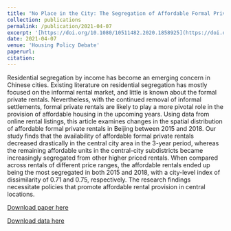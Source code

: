 ```yaml
---
title: "No Place in the City: The Segregation of Affordable Formal Private Rentals in Beijing"
collection: publications
permalink: /publication/2021-04-07
excerpt: '[https://doi.org/10.1080/10511482.2020.1858925](https://doi.org/10.1080/10511482.2020.1858925)'
date: 2021-04-07
venue: 'Housing Policy Debate'
paperurl: 
citation: 
---
```

Residential segregation by income has become an emerging concern in Chinese cities. Existing literature on residential segregation has mostly focused on the informal rental market, and little is known about the formal private rentals. Nevertheless, with the continued removal of informal settlements, formal private rentals are likely to play a more pivotal role in the provision of affordable housing in the upcoming years. Using data from online rental listings, this article examines changes in the spatial distribution of affordable formal private rentals in Beijing between 2015 and 2018. Our study finds that the availability of affordable formal private rentals decreased drastically in the central city area in the 3-year period, whereas the remaining affordable units in the central-city subdistricts became increasingly segregated from other higher priced rentals. When compared across rentals of different price ranges, the affordable rentals ended up being the most segregated in both 2015 and 2018, with a city-level index of dissimilarity of 0.71 and 0.75, respectively. The research findings necessitate policies that promote affordable rental provision in central locations.

[Download paper here](https://yiw0104.github.io/files/No_Place_in_the_City.pdf)

[Download data here](https://conservancy.umn.edu/handle/11299/219254)